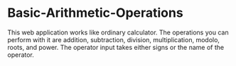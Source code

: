 # Basic-Arithmetic-Operations
This web application works like ordinary calculator. The operations you can perform with it are addition, subtraction, division, multiplication, modolo, roots, and power. The operator input takes either signs or the name of the operator.

